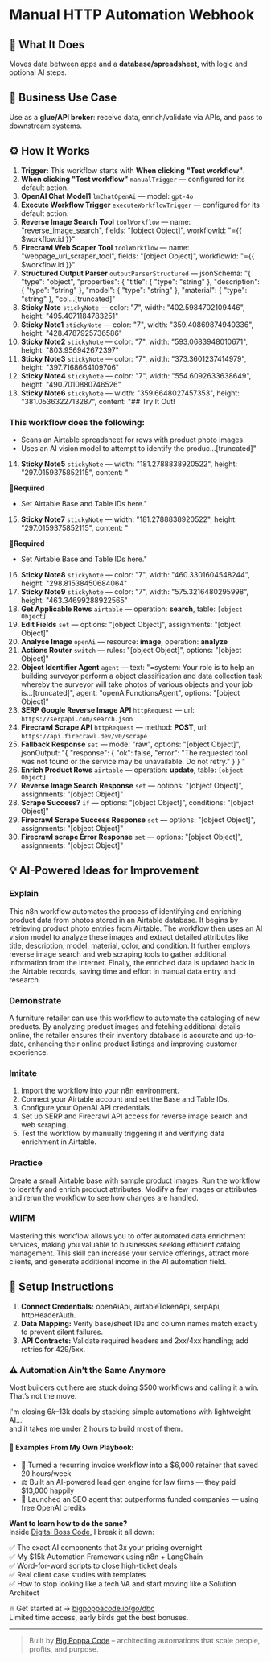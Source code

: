# Manual HTTP Automation Webhook
  ## 🚀 What It Does
  Moves data between apps and a **database/spreadsheet**, with logic and optional AI steps.
  
  ## 💼 Business Use Case
  Use as a **glue/API broker**: receive data, enrich/validate via APIs, and pass to downstream systems.
  
  ## ⚙️ How It Works
  1. **Trigger:** This workflow starts with **When clicking "Test workflow"**.
  2. **When clicking "Test workflow"** `manualTrigger` — configured for its default action.
3. **OpenAI Chat Model1** `lmChatOpenAi` — model: `gpt-4o`
4. **Execute Workflow Trigger** `executeWorkflowTrigger` — configured for its default action.
5. **Reverse Image Search Tool** `toolWorkflow` — name: "reverse_image_search", fields: "[object Object]", workflowId: "={{ $workflow.id }}"
6. **Firecrawl Web Scaper Tool** `toolWorkflow` — name: "webpage_url_scraper_tool", fields: "[object Object]", workflowId: "={{ $workflow.id }}"
7. **Structured Output Parser** `outputParserStructured` — jsonSchema: "{
 "type": "object",
 "properties": {
 "title": { "type": "string" },
 "description": { "type": "string" },
 "model": { "type": "string" },
 "material": { "type": "string" },
 "col…[truncated]"
8. **Sticky Note** `stickyNote` — color: "7", width: "402.5984702109446", height: "495.4071184783251"
9. **Sticky Note1** `stickyNote` — color: "7", width: "359.40869874940336", height: "428.4787925736586"
10. **Sticky Note2** `stickyNote` — color: "7", width: "593.0683948010671", height: "803.956942672397"
11. **Sticky Note3** `stickyNote` — color: "7", width: "373.3601237414979", height: "397.7168664109706"
12. **Sticky Note4** `stickyNote` — color: "7", width: "554.6092633638649", height: "490.7010880746526"
13. **Sticky Note6** `stickyNote` — width: "359.6648027457353", height: "381.0536322713287", content: "## Try It Out!
### This workflow does the following:
* Scans an Airtable spreadsheet for rows with product photo images.
* Uses an AI vision model to attempt to identify the produc…[truncated]"
14. **Sticky Note5** `stickyNote` — width: "181.2788838920522", height: "297.0159375852115", content: "















🚨**Required**
* Set Airtable Base and Table IDs here."
15. **Sticky Note7** `stickyNote` — width: "181.2788838920522", height: "297.0159375852115", content: "















🚨**Required**
* Set Airtable Base and Table IDs here."
16. **Sticky Note8** `stickyNote` — color: "7", width: "460.3301604548244", height: "298.81538450684064"
17. **Sticky Note9** `stickyNote` — color: "7", width: "575.3216480295998", height: "463.34699288922565"
18. **Get Applicable Rows** `airtable` — operation: **search**, table: `[object Object]`
19. **Edit Fields** `set` — options: "[object Object]", assignments: "[object Object]"
20. **Analyse Image** `openAi` — resource: **image**, operation: **analyze**
21. **Actions Router** `switch` — rules: "[object Object]", options: "[object Object]"
22. **Object Identifier Agent** `agent` — text: "=system: Your role is to help an building surveyor perform a object classification and data collection task whereby the surveyor will take photos of various objects and your job is…[truncated]", agent: "openAiFunctionsAgent", options: "[object Object]"
23. **SERP Google Reverse Image API** `httpRequest` — url: `https://serpapi.com/search.json`
24. **Firecrawl Scrape API** `httpRequest` — method: **POST**, url: `https://api.firecrawl.dev/v0/scrape`
25. **Fallback Response** `set` — mode: "raw", options: "[object Object]", jsonOutput: "{
 "response": {
 "ok": false,
 "error": "The requested tool was not found or the service may be unavailable. Do not retry."
 }
}
"
26. **Enrich Product Rows** `airtable` — operation: **update**, table: `[object Object]`
27. **Reverse Image Search Response** `set` — options: "[object Object]", assignments: "[object Object]"
28. **Scrape Success?** `if` — options: "[object Object]", conditions: "[object Object]"
29. **Firecrawl Scrape Success Response** `set` — options: "[object Object]", assignments: "[object Object]"
30. **Firecrawl scrape Error Response** `set` — options: "[object Object]", assignments: "[object Object]"
  
  ## 💡 AI-Powered Ideas for Improvement
  ### Explain
This n8n workflow automates the process of identifying and enriching product data from photos stored in an Airtable database. It begins by retrieving product photo entries from Airtable. The workflow then uses an AI vision model to analyze these images and extract detailed attributes like title, description, model, material, color, and condition. It further employs reverse image search and web scraping tools to gather additional information from the internet. Finally, the enriched data is updated back in the Airtable records, saving time and effort in manual data entry and research.

### Demonstrate
A furniture retailer can use this workflow to automate the cataloging of new products. By analyzing product images and fetching additional details online, the retailer ensures their inventory database is accurate and up-to-date, enhancing their online product listings and improving customer experience.

### Imitate
1. Import the workflow into your n8n environment.
2. Connect your Airtable account and set the Base and Table IDs.
3. Configure your OpenAI API credentials.
4. Set up SERP and Firecrawl API access for reverse image search and web scraping.
5. Test the workflow by manually triggering it and verifying data enrichment in Airtable.

### Practice
Create a small Airtable base with sample product images. Run the workflow to identify and enrich product attributes. Modify a few images or attributes and rerun the workflow to see how changes are handled.

### WIIFM
Mastering this workflow allows you to offer automated data enrichment services, making you valuable to businesses seeking efficient catalog management. This skill can increase your service offerings, attract more clients, and generate additional income in the AI automation field.
  
  ## 🔧 Setup Instructions
  1. **Connect Credentials:** openAiApi, airtableTokenApi, serpApi, httpHeaderAuth.
2. **Data Mapping:** Verify base/sheet IDs and column names match exactly to prevent silent failures.
3. **API Contracts:** Validate required headers and 2xx/4xx handling; add retries for 429/5xx.
  
### ⚠️ Automation Ain’t the Same Anymore

Most builders out here are stuck doing $500 workflows and calling it a win.  
That’s not the move.  

I'm closing $6k–$13k deals by stacking simple automations with lightweight AI...  
and it takes me under 2 hours to build most of them.

#### 🧠 Examples From My Own Playbook:
- 🔁 Turned a recurring invoice workflow into a $6,000 retainer that saved 20 hours/week  
- ⚖️ Built an AI-powered lead gen engine for law firms — they paid $13,000 happily  
- 🚀 Launched an SEO agent that outperforms funded companies — using free OpenAI credits  

**Want to learn how to do the same?**  
Inside [Digital Boss Code](https://bigpoppacode.io/go/dbc), I break it all down:

✅ The exact AI components that 3x your pricing overnight  
✅ My $15k Automation Framework using n8n + LangChain  
✅ Word-for-word scripts to close high-ticket deals  
✅ Real client case studies with templates  
✅ How to stop looking like a tech VA and start moving like a Solution Architect  

🔥 Get started at → [bigpoppacode.io/go/dbc](https://bigpoppacode.io/go/dbc)  
Limited time access, early birds get the best bonuses.

---
> Built by [Big Poppa Code](https://bigpoppacode.io) – architecting automations that scale people, profits, and purpose.
  